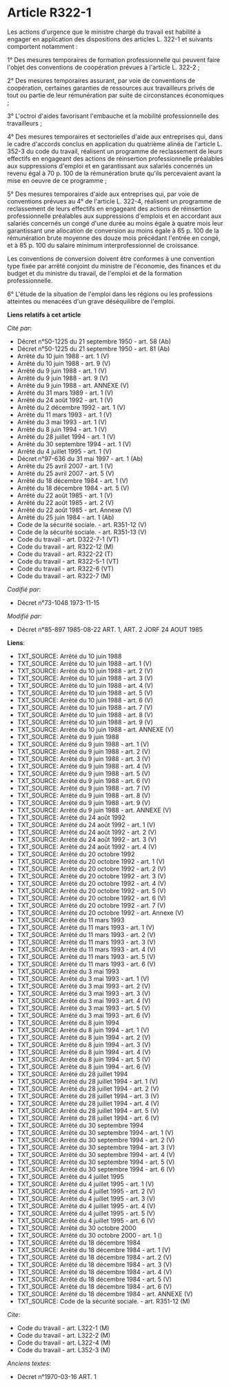 # Article R322-1

Les actions d'urgence que le ministre chargé du travail est habilité à engager en application des dispositions des articles
L. 322-1 et suivants comportent notamment :

1° Des mesures temporaires de formation professionnelle qui peuvent faire l'objet des conventions de coopération prévues à
l'article L. 322-2 ;

2° Des mesures temporaires assurant, par voie de conventions de coopération, certaines garanties de ressources aux
travailleurs privés de tout ou partie de leur rémunération par suite de circonstances économiques ;

3° L'octroi d'aides favorisant l'embauche et la mobilité professionnelle des travailleurs ;

4° Des mesures temporaires et sectorielles d'aide aux entreprises qui, dans le cadre d'accords conclus en application du
quatrième alinéa de l'article L. 352-3 du code du travail, réalisent un programme de reclassement de leurs effectifs en
engageant des actions de réinsertion professionnelle préalables aux suppressions d'emploi et en garantissant aux salariés
concernés un revenu égal à 70 p. 100 de la rémunération brute qu'ils percevaient avant la mise en oeuvre de ce programme ;

5° Des mesures temporaires d'aide aux entreprises qui, par voie de conventions prévues au 4° de l'article L. 322-4, réalisent
un programme de reclassement de leurs effectifs en engageant des actions de réinsertion professionnelle préalables aux
suppressions d'emplois et en accordant aux salariés concernés un congé d'une durée au moins égale à quatre mois leur
garantissant une allocation de conversion au moins égale à 65 p. 100 de la rémunération brute moyenne des douze mois
précédant l'entrée en congé, et à 85 p. 100 du salaire minimum interprofessionnel de croissance.

Les conventions de conversion doivent être conformes à une convention type fixée par arrêté conjoint du ministre de
l'économie, des finances et du budget et du ministre du travail, de l'emploi et de la formation professionnelle.

6° L'étude de la situation de l'emploi dans les régions ou les professions atteintes ou menacées d'un grave déséquilibre de
l'emploi.

**Liens relatifs à cet article**

_Cité par_:

  - Décret n°50-1225 du 21 septembre 1950 - art. 58 (Ab)
  - Décret n°50-1225 du 21 septembre 1950 - art. 81 (Ab)
  - Arrêté du 10 juin 1988 - art. 1 (V)
  - Arrêté du 10 juin 1988 - art. 9 (V)
  - Arrêté du 9 juin 1988 - art. 1 (V)
  - Arrêté du 9 juin 1988 - art. 9 (V)
  - Arrêté du 9 juin 1988 - art. ANNEXE (V)
  - Arrêté du 31 mars 1989 - art. 1 (V)
  - Arrêté du 24 août 1992 - art. 1 (V)
  - Arrêté du 2 décembre 1992 - art. 1 (V)
  - Arrêté du 11 mars 1993 - art. 1 (V)
  - Arrêté du 3 mai 1993 - art. 1 (V)
  - Arrêté du 8 juin 1994 - art. 1 (V)
  - Arrêté du 28 juillet 1994 - art. 1 (V)
  - Arrêté du 30 septembre 1994 - art. 1 (V)
  - Arrêté du 4 juillet 1995 - art. 1 (V)
  - Décret n°97-636 du 31 mai 1997 - art. 1 (Ab)
  - Arrêté du 25 avril 2007 - art. 1 (V)
  - Arrêté du 25 avril 2007 - art. 5 (V)
  - Arrêté du 18 décembre 1984 - art. 1 (V)
  - Arrêté du 18 décembre 1984 - art. 5 (V)
  - Arrêté du 22 août 1985 - art. 1 (V)
  - Arrêté du 22 août 1985 - art. 2 (V)
  - Arrêté du 22 août 1985 - art. Annexe (V)
  - Arrêté du 25 juin 1984 - art. 1 (Ab)
  - Code de la sécurité sociale. - art. R351-12 (V)
  - Code de la sécurité sociale. - art. R351-13 (V)
  - Code du travail - art. D322-7-1 (VT)
  - Code du travail - art. R322-12 (M)
  - Code du travail - art. R322-22 (T)
  - Code du travail - art. R322-5-1 (VT)
  - Code du travail - art. R322-6 (VT)
  - Code du travail - art. R322-7 (M)

_Codifié par_:

  - Décret n°73-1048 1973-11-15

_Modifié par_:

  - Décret n°85-897 1985-08-22 ART. 1, ART. 2 JORF 24 AOUT 1985

**Liens**:

  - TXT_SOURCE: Arrêté du 10 juin 1988
  - TXT_SOURCE: Arrêté du 10 juin 1988 - art. 1 (V)
  - TXT_SOURCE: Arrêté du 10 juin 1988 - art. 2 (V)
  - TXT_SOURCE: Arrêté du 10 juin 1988 - art. 3 (V)
  - TXT_SOURCE: Arrêté du 10 juin 1988 - art. 4 (V)
  - TXT_SOURCE: Arrêté du 10 juin 1988 - art. 5 (V)
  - TXT_SOURCE: Arrêté du 10 juin 1988 - art. 6 (V)
  - TXT_SOURCE: Arrêté du 10 juin 1988 - art. 7 (V)
  - TXT_SOURCE: Arrêté du 10 juin 1988 - art. 8 (V)
  - TXT_SOURCE: Arrêté du 10 juin 1988 - art. 9 (V)
  - TXT_SOURCE: Arrêté du 10 juin 1988 - art. ANNEXE (V)
  - TXT_SOURCE: Arrêté du 9 juin 1988
  - TXT_SOURCE: Arrêté du 9 juin 1988 - art. 1 (V)
  - TXT_SOURCE: Arrêté du 9 juin 1988 - art. 2 (V)
  - TXT_SOURCE: Arrêté du 9 juin 1988 - art. 3 (V)
  - TXT_SOURCE: Arrêté du 9 juin 1988 - art. 4 (V)
  - TXT_SOURCE: Arrêté du 9 juin 1988 - art. 5 (V)
  - TXT_SOURCE: Arrêté du 9 juin 1988 - art. 6 (V)
  - TXT_SOURCE: Arrêté du 9 juin 1988 - art. 7 (V)
  - TXT_SOURCE: Arrêté du 9 juin 1988 - art. 8 (V)
  - TXT_SOURCE: Arrêté du 9 juin 1988 - art. 9 (V)
  - TXT_SOURCE: Arrêté du 9 juin 1988 - art. ANNEXE (V)
  - TXT_SOURCE: Arrêté du 24 août 1992
  - TXT_SOURCE: Arrêté du 24 août 1992 - art. 1 (V)
  - TXT_SOURCE: Arrêté du 24 août 1992 - art. 2 (V)
  - TXT_SOURCE: Arrêté du 24 août 1992 - art. 3 (V)
  - TXT_SOURCE: Arrêté du 24 août 1992 - art. 4 (V)
  - TXT_SOURCE: Arrêté du 20 octobre 1992
  - TXT_SOURCE: Arrêté du 20 octobre 1992 - art. 1 (V)
  - TXT_SOURCE: Arrêté du 20 octobre 1992 - art. 2 (V)
  - TXT_SOURCE: Arrêté du 20 octobre 1992 - art. 3 (V)
  - TXT_SOURCE: Arrêté du 20 octobre 1992 - art. 4 (V)
  - TXT_SOURCE: Arrêté du 20 octobre 1992 - art. 5 (V)
  - TXT_SOURCE: Arrêté du 20 octobre 1992 - art. 6 (V)
  - TXT_SOURCE: Arrêté du 20 octobre 1992 - art. 7 (V)
  - TXT_SOURCE: Arrêté du 20 octobre 1992 - art. Annexe (V)
  - TXT_SOURCE: Arrêté du 11 mars 1993
  - TXT_SOURCE: Arrêté du 11 mars 1993 - art. 1 (V)
  - TXT_SOURCE: Arrêté du 11 mars 1993 - art. 2 (V)
  - TXT_SOURCE: Arrêté du 11 mars 1993 - art. 3 (V)
  - TXT_SOURCE: Arrêté du 11 mars 1993 - art. 4 (V)
  - TXT_SOURCE: Arrêté du 11 mars 1993 - art. 5 (V)
  - TXT_SOURCE: Arrêté du 11 mars 1993 - art. 6 (V)
  - TXT_SOURCE: Arrêté du 3 mai 1993
  - TXT_SOURCE: Arrêté du 3 mai 1993 - art. 1 (V)
  - TXT_SOURCE: Arrêté du 3 mai 1993 - art. 2 (V)
  - TXT_SOURCE: Arrêté du 3 mai 1993 - art. 3 (V)
  - TXT_SOURCE: Arrêté du 3 mai 1993 - art. 4 (V)
  - TXT_SOURCE: Arrêté du 3 mai 1993 - art. 5 (V)
  - TXT_SOURCE: Arrêté du 3 mai 1993 - art. 6 (V)
  - TXT_SOURCE: Arrêté du 8 juin 1994
  - TXT_SOURCE: Arrêté du 8 juin 1994 - art. 1 (V)
  - TXT_SOURCE: Arrêté du 8 juin 1994 - art. 2 (V)
  - TXT_SOURCE: Arrêté du 8 juin 1994 - art. 3 (V)
  - TXT_SOURCE: Arrêté du 8 juin 1994 - art. 4 (V)
  - TXT_SOURCE: Arrêté du 8 juin 1994 - art. 5 (V)
  - TXT_SOURCE: Arrêté du 8 juin 1994 - art. 6 (V)
  - TXT_SOURCE: Arrêté du 28 juillet 1994
  - TXT_SOURCE: Arrêté du 28 juillet 1994 - art. 1 (V)
  - TXT_SOURCE: Arrêté du 28 juillet 1994 - art. 2 (V)
  - TXT_SOURCE: Arrêté du 28 juillet 1994 - art. 3 (V)
  - TXT_SOURCE: Arrêté du 28 juillet 1994 - art. 4 (V)
  - TXT_SOURCE: Arrêté du 28 juillet 1994 - art. 5 (V)
  - TXT_SOURCE: Arrêté du 28 juillet 1994 - art. 6 (V)
  - TXT_SOURCE: Arrêté du 30 septembre 1994
  - TXT_SOURCE: Arrêté du 30 septembre 1994 - art. 1 (V)
  - TXT_SOURCE: Arrêté du 30 septembre 1994 - art. 2 (V)
  - TXT_SOURCE: Arrêté du 30 septembre 1994 - art. 3 (V)
  - TXT_SOURCE: Arrêté du 30 septembre 1994 - art. 4 (V)
  - TXT_SOURCE: Arrêté du 30 septembre 1994 - art. 5 (V)
  - TXT_SOURCE: Arrêté du 30 septembre 1994 - art. 6 (V)
  - TXT_SOURCE: Arrêté du 4 juillet 1995
  - TXT_SOURCE: Arrêté du 4 juillet 1995 - art. 1 (V)
  - TXT_SOURCE: Arrêté du 4 juillet 1995 - art. 2 (V)
  - TXT_SOURCE: Arrêté du 4 juillet 1995 - art. 3 (V)
  - TXT_SOURCE: Arrêté du 4 juillet 1995 - art. 4 (V)
  - TXT_SOURCE: Arrêté du 4 juillet 1995 - art. 5 (V)
  - TXT_SOURCE: Arrêté du 4 juillet 1995 - art. 6 (V)
  - TXT_SOURCE: Arrêté du 30 octobre 2000
  - TXT_SOURCE: Arrêté du 30 octobre 2000 - art. 1 ()
  - TXT_SOURCE: Arrêté du 18 décembre 1984
  - TXT_SOURCE: Arrêté du 18 décembre 1984 - art. 1 (V)
  - TXT_SOURCE: Arrêté du 18 décembre 1984 - art. 2 (V)
  - TXT_SOURCE: Arrêté du 18 décembre 1984 - art. 3 (V)
  - TXT_SOURCE: Arrêté du 18 décembre 1984 - art. 4 (V)
  - TXT_SOURCE: Arrêté du 18 décembre 1984 - art. 5 (V)
  - TXT_SOURCE: Arrêté du 18 décembre 1984 - art. 6 (V)
  - TXT_SOURCE: Arrêté du 18 décembre 1984 - art. ANNEXE (V)
  - TXT_SOURCE: Code de la sécurité sociale. - art. R351-12 (M)

_Cite_:

  - Code du travail - art. L322-1 (M)
  - Code du travail - art. L322-2 (M)
  - Code du travail - art. L322-4 (M)
  - Code du travail - art. L352-3 (M)

_Anciens textes_:

  - Décret n°1970-03-16 ART. 1
